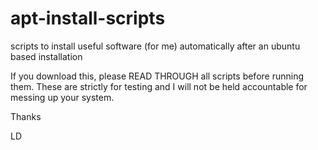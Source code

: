 # apt-install-scripts
scripts to install useful software (for me) automatically after an ubuntu based installation

If you download this, please READ THROUGH all scripts before running them.  These are strictly for testing and 
I will not be held accountable for messing up your system.  

Thanks

LD
